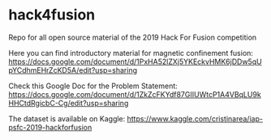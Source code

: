 # hack4fusion
Repo for all open source material of the 2019 Hack For Fusion competition

Here you can find introductory material for magnetic confinement fusion: https://docs.google.com/document/d/1PxHA52lZXj5YKEckvHMK6jDDw5qUpYCdhmEHrZcKD5A/edit?usp=sharing

Check this Google Doc for the Problem Statement: https://docs.google.com/document/d/1ZkZcFKYdf87GIIUWtcP1A4VBqLU9kHHCtdRgicbC-Cg/edit?usp=sharing

The dataset is available on Kaggle: https://www.kaggle.com/cristinarea/iap-psfc-2019-hackforfusion
